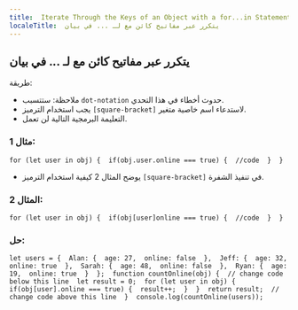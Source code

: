 ```yaml
---
title:  Iterate Through the Keys of an Object with a for...in Statement
localeTitle:  يتكرر عبر مفاتيح كائن مع لـ ... في بيان
---
```

## يتكرر عبر مفاتيح كائن مع لـ ... في بيان

طريقة:

*   ملاحظة: ستتسبب `dot-notation` حدوث أخطاء في هذا التحدي.
*   يجب استخدام الترميز `[square-bracket]` لاستدعاء اسم خاصية متغير.
*   التعليمة البرمجية التالية لن تعمل.

### مثال 1:

 `for (let user in obj) { 
    if(obj.user.online === true) { 
      //code 
    } 
  } 
` 

*   يوضح المثال 2 كيفية استخدام الترميز `[square-bracket]` في تنفيذ الشفرة.

### المثال 2:

 `for (let user in obj) { 
    if(obj[user]online === true) { 
      //code 
    } 
  } 
` 

### حل:

 `let users = { 
  Alan: { 
    age: 27, 
    online: false 
  }, 
  Jeff: { 
    age: 32, 
    online: true 
  }, 
  Sarah: { 
    age: 48, 
    online: false 
  }, 
  Ryan: { 
    age: 19, 
    online: true 
  } 
 }; 
 function countOnline(obj) { 
  // change code below this line 
  let result = 0; 
  for (let user in obj) { 
    if(obj[user].online === true) { 
      result++; 
    } 
  } 
  return result; 
  // change code above this line 
 } 
 console.log(countOnline(users)); 
`